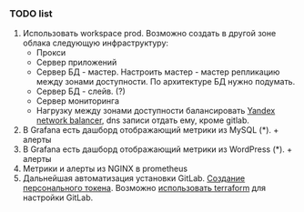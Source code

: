 ### TODO list

1. Использовать workspace prod. Возможно создать в другой зоне облака следующую инфраструктуру:
    - Прокси
    - Сервер приложений
    - Сервер БД - мастер. Настроить мастер - мастер репликацию между зонами доступности. По архитектуре БД нужно подумать.
    - Сервер БД - слейв. (?)
    - Сервер мониторинга
    - Нагрузку между зонами доступности балансировать [Yandex network balancer](https://cloud.yandex.ru/docs/network-load-balancer/?from=int-console-empty-state), dns записи отдать ему, кроме gitlab.
2. В Grafana есть дашборд отображающий метрики из MySQL (*). + алерты
3. В Grafana есть дашборд отображающий метрики из WordPress (*). + алерты
4. Метрики и алерты из NGINX в prometheus
5. Дальнейшая автоматизация установки GitLab. [Создание персонального токена](https://docs.gitlab.com/ee/user/profile/personal_access_tokens.html#create-a-personal-access-token-programmatically). Возможно [использовать terraform](https://registry.terraform.io/providers/gitlabhq/gitlab/latest/docs) для настройки GitLab.